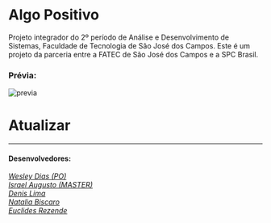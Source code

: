 # Algo Positivo
Projeto integrador do 2º período de Análise e Desenvolvimento de Sistemas, Faculdade de Tecnologia de São José dos Campos.
Este é um projeto da parceria entre a FATEC de São José dos Campos e a SPC Brasil.

### Prévia:
![previa](https://github.com/IsraelAugusto0110/PI_ADS_2Sem/blob/Entrega-Final/Ignorar/previa.gif)

# Atualizar

---
#### Desenvolvedores:  
[*Wesley Dias (PO)*](https://github.com/WeDias)  
[*Israel Augusto (MASTER)*](https://github.com/IsraelAugusto0110)   
[*Denis Lima*](https://github.com/Denis-Lima)  
[*Natalia Biscaro*](https://github.com/NataliaBiscaro)   
[*Euclides Rezende*](https://github.com/euclas)
